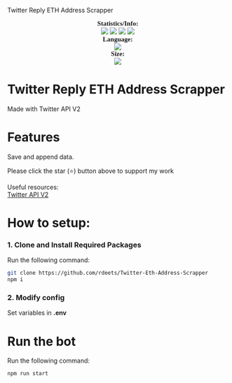 Twitter Reply ETH Address Scrapper

<p align="center">
    <a style="font-size:15px;font-family:verdana"><b>Statistics/Info:</b></a><br>
    <img src="https://img.shields.io/github/forks/rdeets/Twitter-Eth-Address-Scrapper?label=Forks&color=lime&logo=githubactions&logoColor=lime">
    <img src="https://img.shields.io/github/stars/rdeets/Twitter-Eth-Address-Scrapper?label=Stars&color=yellow&logo=reverbnation&logoColor=yellow">
    <img src="https://img.shields.io/github/license/rdeets/Twitter-Eth-Address-Scrapper?label=License&color=808080&logo=gitbook&logoColor=808080">
    <img src="https://img.shields.io/github/issues/rdeets/Twitter-Eth-Address-Scrapper?label=Issues&color=red&logo=ifixit&logoColor=red">
    <br>
    <a style="font-size:15px;font-family:verdana"><b>Language:</b></a><br>
    <img src="https://img.shields.io/badge/Typescript-100000?label=Made%20with:&style=flat&logo=typescript&color=blue">
    <br>
    <a style="font-size:15px;font-family:verdana"><b>Size:</b></a><br>
     <img src="https://img.shields.io/github/languages/code-size/rdeets/Twitter-Eth-Address-Scrapper">
     <br>
</p>

# Twitter Reply ETH Address Scrapper

Made with Twitter API V2

# Features

Save and append data.<br />

Please click the star (⭐️) button above to support my work

Useful resources:<br />
[Twitter API V2](https://github.com/PLhery/node-twitter-api-v2)<br />

# How to setup:

### 1. Clone and Install Required Packages

Run the following command:

```bash
git clone https://github.com/rdeets/Twitter-Eth-Address-Scrapper
npm i
```

### 2. Modify config

Set variables in **.env**

# Run the bot

Run the following command:

```bash
npm run start
```

